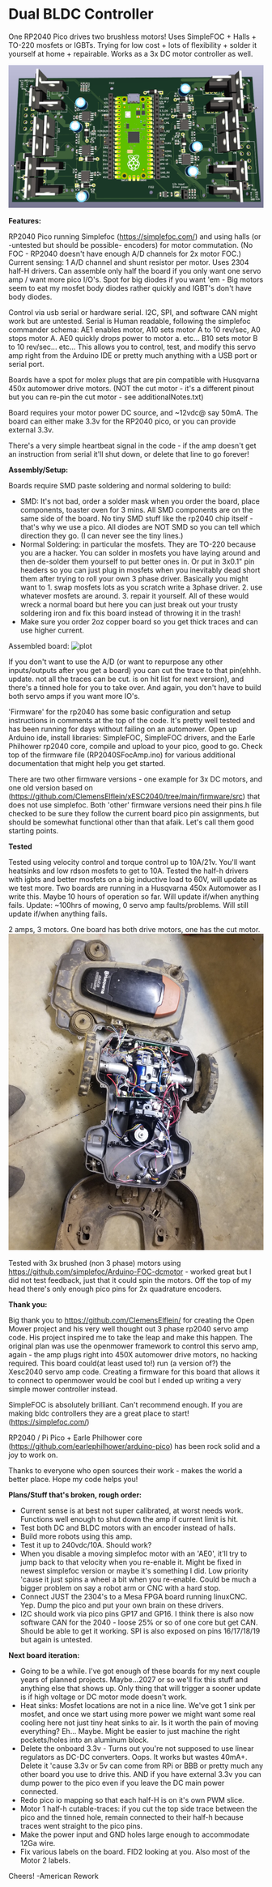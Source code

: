 # Dual BLDC Controller
One RP2040 Pico drives two brushless motors! Uses SimpleFOC + Halls + TO-220 mosfets or IGBTs. Trying for low cost + lots of flexibility + solder it yourself at home + repairable. Works as a 3x DC motor controller as well.

![plot](./Pico2xBLDCAmp.png)

**Features:**

RP2040 Pico running Simplefoc (https://simplefoc.com/) and using halls (or -untested but should be possible- encoders) for motor commutation. (No FOC - RP2040 doesn't have enough A/D channels for 2x motor FOC.) Current sensing: 1 A/D channel and shunt resistor per motor. Uses 2304 half-H drivers. Can assemble only half the board if you only want one servo amp / want more pico I/O's. Spot for big diodes if you want 'em - Big motors seem to eat my mosfet body diodes rather quickly and IGBT's don't have body diodes. 

Control via usb serial or hardware serial. I2C, SPI, and software CAN might work but are untested. Serial is Human readable, following the simplefoc commander schema: AE1 enables motor, A10 sets motor A to 10 rev/sec, A0 stops motor A. AE0 quickly drops power to motor a. etc... B10 sets motor B to 10 rev/sec... etc... This allows you to control, test, and modify this servo amp right from the Arduino IDE or pretty much anything with a USB port or serial port.

Boards have a spot for molex plugs that are pin compatible with Husqvarna 450x automower drive motors. (NOT the cut motor - it's a different pinout but you can re-pin the cut motor - see additionalNotes.txt) 

Board requires your motor power DC source, and ~12vdc@ say 50mA. The board can either make 3.3v for the RP2040 pico, or you can provide external 3.3v. 

There's a very simple heartbeat signal in the code - if the amp doesn't get an instruction from serial it'll shut down, or delete that line to go forever!

**Assembly/Setup:**

Boards require SMD paste soldering and normal soldering to build: 

- SMD: It's not bad, order a solder mask when you order the board, place components, toaster oven for 3 mins. All SMD components are on the same side of the board. No tiny SMD stuff like the rp2040 chip itself - that's why we use a pico. All diodes are NOT SMD so you can tell which direction they go. (I can never see the tiny lines.) 
- Normal Soldering: in particular the mosfets. They are TO-220 because you are a hacker. You can solder in mosfets you have laying around and then de-solder them yourself to put better ones in. Or put in 3x0.1" pin headers so you can just plug in mosfets when you inevitably dead short them after trying to roll your own 3 phase driver. Basically you might want to 1. swap mosfets lots as you scratch write a 3phase driver. 2. use whatever mosfets are around. 3. repair it yourself. All of these would wreck a normal board but here you can just break out your trusty soldering iron and fix this board instead of throwing it in the trash!
- Make sure you order 2oz copper board so you get thick traces and can use higher current.

Assembled board:
![plot](./AssembledPico2xBLDCAmp.jpg)

If you don't want to use the A/D (or want to repurpose any other inputs/outputs after you get a board) you can cut the trace to that pin(ehhh. update. not all the traces can be cut. is on hit list for next version), and there's a tinned hole for you to take over. And again, you don't have to build both servo amps if you want more IO's. 

'Firmware' for the rp2040 has some basic configuration and setup instructions in comments at the top of the code. It's pretty well tested and has been running for days without failing on an automower. Open up Arduino ide, install libraries: SimpleFOC, SimpleFOC drivers, and the Earle Philhower rp2040 core, compile and upload to your pico, good to go. Check top of the firmware file (RP2040SFocAmp.ino) for various additional documentation that might help you get started. 

There are two other firmware versions - one example for 3x DC motors, and one old version based on (https://github.com/ClemensElflein/xESC2040/tree/main/firmware/src) that does not use simplefoc. Both 'other' firmware versions need their pins.h file checked to be sure they follow the current board pico pin assignments, but should be somewhat functional other than that afaik. Let's call them good starting points. 

**Tested**

Tested using velocity control and torque control up to 10A/21v. You'll want heatsinks and low rdson mosfets to get to 10A. Tested the half-h drivers with igbts and better mosfets on a big inductive load to 60V, will update as we test more. Two boards are running in a Husqvarna 450x Automower as I write this. Maybe 10 hours of operation so far. Will update if/when anything fails. Update: ~100hrs of mowing, 0 servo amp faults/problems. Will still update if/when anything fails.

2 amps, 3 motors. One board has both drive motors, one has the cut motor.
![plot](./Installed450x.jpg)

Tested with 3x brushed (non 3 phase) motors using https://github.com/simplefoc/Arduino-FOC-dcmotor  - worked great but I did not test feedback, just that it could spin the motors. Off the top of my head there's only enough pico pins for 2x quadrature encoders.

**Thank you:**

Big thank you to https://github.com/ClemensElflein/ for creating the Open Mower project and his very well thought out 3 phase rp2040 servo amp code. His project inspired me to take the leap and make this happen. The original plan was use the openmower framework to control this servo amp, again - the amp plugs right into 450X automower drive motors, no hacking required. This board could(at least used to!) run (a version of?) the Xesc2040 servo amp code. Creating a firmware for this board that allows it to connect to openmower would be cool but I ended up writing a very simple mower controller instead.

SimpleFOC is absolutely brilliant. Can't recommend enough. If you are making bldc controllers they are a great place to start! (https://simplefoc.com/)

RP2040 / Pi Pico + Earle Philhower core (https://github.com/earlephilhower/arduino-pico) has been rock solid and a joy to work on. 

Thanks to everyone who open sources their work - makes the world a better place. Hope my code helps you!

**Plans/Stuff that's broken, rough order:**

- Current sense is at best not super calibrated, at worst needs work. Functions well enough to shut down the amp if current limit is hit.
- Test both DC and BLDC motors with an encoder instead of halls.
- Build more robots using this amp.
- Test it up to 240vdc/10A. Should work?
- When you disable a moving simplefoc motor with an 'AE0', it'll try to jump back to that velocity when you re-enable it. Might be fixed in newest simplefoc version or maybe it's something I did. Low priority 'cause it just spins a wheel a bit when you re-enable. Could be much a bigger problem on say a robot arm or CNC with a hard stop.
- Connect JUST the 2304's to a Mesa FPGA board running linuxCNC. Yep. Dump the pico and put your own brain on these drivers.
- I2C should work via pico pins GP17 and GP16. I think there is also now software CAN for the 2040 - loose 25% or so of one core but get CAN. Should be able to get it working. SPI is also exposed on pins 16/17/18/19 but again is untested. 

**Next board iteration:**

- Going to be a while. I've got enough of these boards for my next couple years of planned projects. Maybe...2027 or so we'll fix this stuff and anything else that shows up. Only thing that will trigger a sooner update is if high voltage or DC motor mode doesn't work.
- Heat sinks: Mosfet locations are not in a nice line. We've got 1 sink per mosfet, and once we start using more power we might want some real cooling here not just tiny heat sinks to air. Is it worth the pain of moving everything? Eh... Maybe. Might be easier to just machine the right pockets/holes into an aluminum block. 
- Delete the onboard 3.3v - Turns out you're not supposed to use linear regulators as DC-DC converters. Oops. It works but wastes 40mA+. Delete it 'cause 3.3v or 5v can come from RPi or BBB or pretty much any other board you use to drive this. AND if you have external 3.3v you can dump power to the pico even if you leave the DC main power connected.
- Redo pico io mapping so that each half-H is on it's own PWM slice.
- Motor 1 half-h cutable-traces: if you cut the top side trace between the pico and the tinned hole, remain connected to their half-h because traces went straight to the pico pins. 
- Make the power input and GND holes large enough to accommodate 12Ga wire.
- Fix various labels on the board. FID2 looking at you. Also most of the Motor 2 labels.


Cheers!
-American Rework
